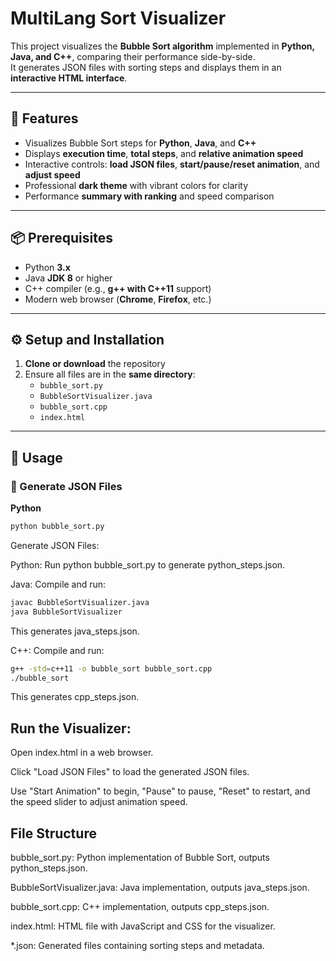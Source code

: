 # MultiLang Sort Visualizer

This project visualizes the **Bubble Sort algorithm** implemented in **Python, Java, and C++**, comparing their performance side-by-side.  
It generates JSON files with sorting steps and displays them in an **interactive HTML interface**.

---

## 🔧 Features

- Visualizes Bubble Sort steps for **Python**, **Java**, and **C++**
- Displays **execution time**, **total steps**, and **relative animation speed**
- Interactive controls: **load JSON files**, **start/pause/reset animation**, and **adjust speed**
- Professional **dark theme** with vibrant colors for clarity
- Performance **summary with ranking** and speed comparison

---

## 📦 Prerequisites

- Python **3.x**
- Java **JDK 8** or higher
- C++ compiler (e.g., **g++ with C++11** support)
- Modern web browser (**Chrome**, **Firefox**, etc.)

---

## ⚙️ Setup and Installation

1. **Clone or download** the repository
2. Ensure all files are in the **same directory**:
   - `bubble_sort.py`
   - `BubbleSortVisualizer.java`
   - `bubble_sort.cpp`
   - `index.html`

---

## 🚀 Usage

### 🔹 Generate JSON Files

**Python**  
```bash
python bubble_sort.py
```


Generate JSON Files:

Python: Run python bubble_sort.py to generate python_steps.json.



Java: Compile and run:
```bash
javac BubbleSortVisualizer.java
java BubbleSortVisualizer
```
This generates java_steps.json.



C++: Compile and run:
```bash
g++ -std=c++11 -o bubble_sort bubble_sort.cpp
./bubble_sort
```
This generates cpp_steps.json.



## Run the Visualizer:





Open index.html in a web browser.



Click "Load JSON Files" to load the generated JSON files.



Use "Start Animation" to begin, "Pause" to pause, "Reset" to restart, and the speed slider to adjust animation speed.

## File Structure





bubble_sort.py: Python implementation of Bubble Sort, outputs python_steps.json.



BubbleSortVisualizer.java: Java implementation, outputs java_steps.json.



bubble_sort.cpp: C++ implementation, outputs cpp_steps.json.



index.html: HTML file with JavaScript and CSS for the visualizer.



*.json: Generated files containing sorting steps and metadata.
